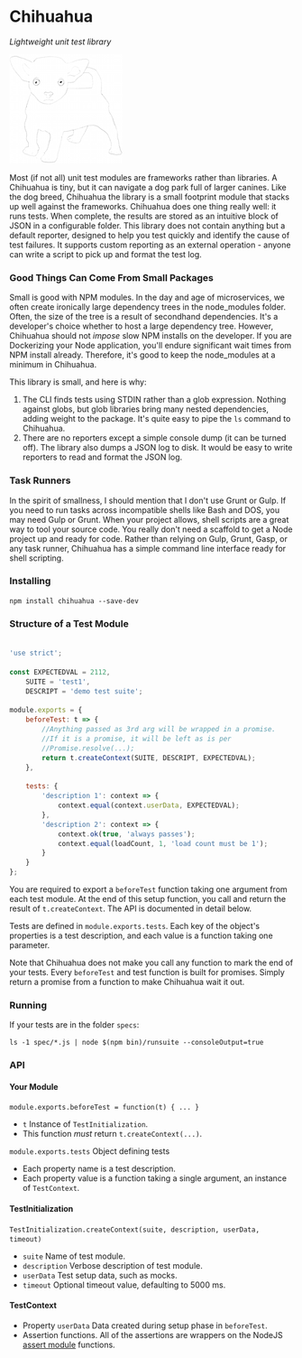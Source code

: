 # Chihuahua
*Lightweight unit test library*

![Chihuahua](./logo.png)

Most (if not all) unit test modules are frameworks rather than libraries. A Chihuahua is tiny, but it can 
navigate a dog park full of larger canines. Like the dog breed, Chihuahua the library is a small footprint
module that stacks up well against the frameworks. Chihuahua does one thing really well: it runs tests.
When complete, the results are stored as an intuitive block
of JSON in a configurable folder. This library does not contain anything but a default reporter, designed to
help you test quickly and identify the cause of test failures. It supports custom reporting as an
external operation - anyone can write a script to pick up and format the test log.

### Good Things Can Come From Small Packages

Small is good with NPM modules. In the day and age of microservices, we often create ironically large dependency
trees in the node_modules folder. Often, the size of the tree is a result of secondhand dependencies.
It's a developer's choice whether to host a large dependency tree. However, Chihuahua
should not _impose_ slow NPM installs on the developer. If you are Dockerizing
your Node application, you'll endure significant wait times from NPM install already. Therefore, it's good to
keep the node_modules at a minimum in Chihuahua.

This library is small, and here is why:

1. The CLI finds tests using STDIN rather than a glob expression. Nothing against globs, but glob libraries
bring many nested dependencies, adding weight to the package. It's quite easy to pipe the `ls` command
to Chihuahua.
2. There are no reporters except a simple console dump (it can be turned off). The library also dumps a JSON log
to disk. It would be easy to write reporters to read and format the JSON log.

### Task Runners

In the spirit of smallness, I should mention that I don't use Grunt or Gulp. If you need to run tasks across incompatible
shells like Bash and DOS, you may need Gulp or Grunt. When your project allows, shell scripts are a great way to
tool your source code. You really don't need a scaffold to get a Node project up and ready for code. Rather than
relying on Gulp, Grunt, Gasp, or any task runner, Chihuahua has a simple command line interface ready for shell
scripting.

### Installing
```
npm install chihuahua --save-dev
```

### Structure of a Test Module

```javascript

'use strict';

const EXPECTEDVAL = 2112,
    SUITE = 'test1',
    DESCRIPT = 'demo test suite';

module.exports = {
    beforeTest: t => {
        //Anything passed as 3rd arg will be wrapped in a promise.
        //If it is a promise, it will be left as is per
        //Promise.resolve(...);
        return t.createContext(SUITE, DESCRIPT, EXPECTEDVAL);
    },

    tests: {
        'description 1': context => {
            context.equal(context.userData, EXPECTEDVAL);
        },
        'description 2': context => {
            context.ok(true, 'always passes');
            context.equal(loadCount, 1, 'load count must be 1');
        }
    }
};

```

You are required to export a `beforeTest` function taking one argument from each
test module. At the end of this setup function, you call and return the result
of `t.createContext`. The API is documented in detail below. 

Tests are defined in `module.exports.tests`. Each key of the object's properties
is a test description, and each value is a function taking one parameter.

Note that Chihuahua does not make you call any function to mark the end of
your tests. Every `beforeTest` and test function is built for promises. Simply
return a promise from a function to make Chihuahua wait it out.

### Running

If your tests are in the folder `specs`:

```
ls -1 spec/*.js | node $(npm bin)/runsuite --consoleOutput=true
```

### API

#### Your Module

`module.exports.beforeTest = function(t) { ... }`

 * `t` Instance of `TestInitialization`.
 * This function _must_ return `t.createContext(...)`.
 
`module.exports.tests` Object defining tests

 * Each property name is a test description.
 * Each property value is a function taking a single argument, an
 instance of `TestContext`.
 
#### TestInitialization

`TestInitialization.createContext(suite, description, userData, timeout)`

 * `suite` Name of test module.
 * `description` Verbose description of test module.
 * `userData` Test setup data, such as mocks.
 * `timeout` Optional timeout value, defaulting to 5000 ms.
 
#### TestContext

 * Property `userData`  Data created during setup phase in `beforeTest`.
 * Assertion functions. All of the assertions are wrappers on the
 NodeJS [assert module](https://nodejs.org/dist/latest-v4.x/docs/api/assert.html) functions.
